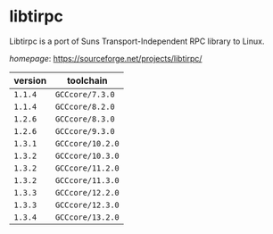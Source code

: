 # libtirpc

Libtirpc is a port of Suns Transport-Independent RPC library to Linux.

*homepage*: <https://sourceforge.net/projects/libtirpc/>

version | toolchain
--------|----------
``1.1.4`` | ``GCCcore/7.3.0``
``1.1.4`` | ``GCCcore/8.2.0``
``1.2.6`` | ``GCCcore/8.3.0``
``1.2.6`` | ``GCCcore/9.3.0``
``1.3.1`` | ``GCCcore/10.2.0``
``1.3.2`` | ``GCCcore/10.3.0``
``1.3.2`` | ``GCCcore/11.2.0``
``1.3.2`` | ``GCCcore/11.3.0``
``1.3.3`` | ``GCCcore/12.2.0``
``1.3.3`` | ``GCCcore/12.3.0``
``1.3.4`` | ``GCCcore/13.2.0``
